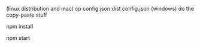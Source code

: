 (linux distribution and mac)
cp config.json.dist config.json 
(windows)
do the copy-paste stuff

npm install

npm start
